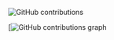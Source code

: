 ![GitHub contributions](https://img.shields.io/github/last-commit/amolkpatil22/label=contributions&style=flat)

[![GitHub contributions graph](https://github.com/amolkpatil22/amolkpatil22)

